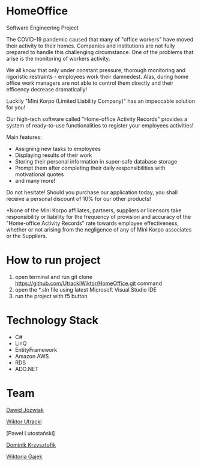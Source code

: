# HomeOffice
Software Engineering Project

The COVID-19 pandemic caused that many of "office workers" have moved their activity to their homes. Companies and institutions are not fully prepared to handle this challenging
circumstance. One of the problems that arise is the monitoring of workers activity.

We all know that only under constant pressure, thorough monitoring and rigoristic restraints - employees work their damnedest. Alas, during home office work managers are not able to control them directly and their efficency decrease dramatically!

Luckily "Mini Korpo (Limited Liability Company)" has an impeccable solution for you!

Our high-tech software called "Home-office Activity Records" provides a system of ready-to-use functionalities to register your employees activities!

Main features:
- Assigning new tasks to employees
- Displaying results of their work
- Storing their personal information in super-safe database storage
- Prompt them after completing their daily responsibilities with motivational quotes
- and many more!

Do not hesitate! Should you purchase our application today, you shall receive a personal discount of 10% for our other products!



*None of the Mini Korpo affiliates, partners, suppliers or licensors take responsibility or liability for the frequency of provision and accuracy of the "Home-office Activity Records" rate towards employee effectiveness, whether or not arising from the negligence of any of Mini Korpo associates or the Suppliers.

# How to run project

1. open terminal and run git clone https://github.com/UtrackiWiktor/HomeOffice.git command
2. open the *.sln file using latest Microsoft Visual Studio IDE
3. run the project with f5 button

# Technology Stack
- C#
- LinQ
- EntityFramework
- Amazon AWS
- RDS
- ADO.NET

# Team
[Dawid Jóźwiak](https://github.com/DawidJozwiak)

[Wiktor Utracki](https://github.com/UtrackiWiktor)

[Paweł Lutostański]

[Dominik Krzysztofik](https://github.com/DominB)

[Wiktoria Gajek](https://github.com/CashmereOgre)

